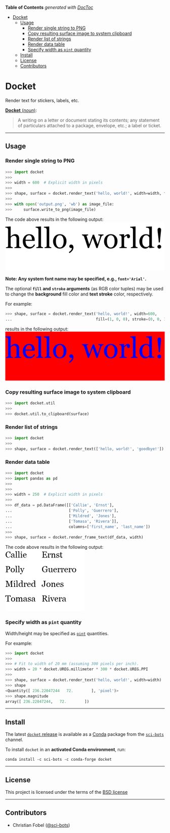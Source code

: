 <!-- START doctoc generated TOC please keep comment here to allow auto update -->
<!-- DON'T EDIT THIS SECTION, INSTEAD RE-RUN doctoc TO UPDATE -->
**Table of Contents**  *generated with [DocToc](https://github.com/thlorenz/doctoc)*

- [Docket](#docket)
  - [Usage](#usage)
    - [Render single string to PNG](#render-single-string-to-png)
    - [Copy resulting surface image to system clipboard](#copy-resulting-surface-image-to-system-clipboard)
    - [Render list of strings](#render-list-of-strings)
    - [Render data table](#render-data-table)
    - [Specify width as `pint` quantity](#specify-width-as-pint-quantity)
  - [Install](#install)
  - [License](#license)
  - [Contributors](#contributors)

<!-- END doctoc generated TOC please keep comment here to allow auto update -->

# Docket #

Render text for stickers, labels, etc.

[**Docket** (*noun*)][0]:

> A writing on a letter or document stating its contents; any statement of
> particulars attached to a package, envelope, etc.; a label or ticket.

-------------------------------------------------------------------------------

Usage
-----

### Render single string to PNG

```python
>>> import docket
>>>
>>> width = 600  # Explicit width in pixels
>>>
>>> shape, surface = docket.render_text('hello, world!', width=width, font='Serif')
>>>
>>> with open('output.png', 'wb') as image_file:
>>>     surface.write_to_png(image_file)
```

The code above results in the following output:  
![Single string](docs/images/single-string.png)

**Note: Any system font name may be specified, e.g., `font='Arial'`.**

The optional **`fill` and `stroke` arguments** (as RGB color tuples) may be used to
change the **background** fill color and **text stroke** color, respectively.

For example:

```python
>>> shape, surface = docket.render_text('hello, world!', width=600,
...                                     fill=(1, 0, 0), stroke=(0, 0, 1))
```

results in the following output:  
![Fill and stroke options](docs/images/fill-stroke-options.png)

### Copy resulting surface image to system clipboard

```python
>>> import docket.util
>>>
>>> docket.util.to_clipboard(surface)
```

### Render list of strings

```python
>>> import docket
>>>
>>> shape, surface = docket.render_text(['hello, world!', 'goodbye!'])
```

### Render data table

```python
>>> import docket
>>> import pandas as pd
>>>
>>>
>>> width = 250  # Explicit width in pixels
>>>
>>> df_data = pd.DataFrame([['Callie', 'Ernst'],
...                         ['Polly', 'Guerrero'],
...                         ['Mildred', 'Jones'],
...                         ['Tomasa', 'Rivera']],
...                         columns=['first_name', 'last_name'])
>>>
>>> shape, surface = docket.render_frame_text(df_data, width)
```

The code above results in the following output:  
![Data table](docs/images/data-table.png)

### Specify width as `pint` quantity

Width/height may be specified as [`pint`][pint] quantities.

For example:

```python
>>> import docket
>>>
>>> # Fit to width of 20 mm (assuming 300 pixels per inch).
>>> width = 20 * docket.UREG.millimeter * 300 * docket.UREG.PPI
>>>
>>> shape, surface = docket.render_text('hello, world!', width=width)
>>> shape
<Quantity([ 236.22047244   72.        ], 'pixel')>
>>> shape.magnitude
array([ 236.22047244,   72.        ])
```

-------------------------------------------------------------------------------

Install
-------

The latest [`docket` release][3] is available as a
[Conda][2] package from the [`sci-bots`][4] channel.

To install `docket` in an **activated Conda environment**, run:

    conda install -c sci-bots -c conda-forge docket

-------------------------------------------------------------------------------

License
-------

This project is licensed under the terms of the [BSD license](/LICENSE.md)

-------------------------------------------------------------------------------

Contributors
------------

 - Christian Fobel ([@sci-bots](https://github.com/sci-bots))


[0]: http://www.dictionary.com/browse/docket
[1]: https://www.arduino.cc/en/Reference/HomePage
[2]: http://www.scons.org/
[3]: https://github.com/sci-bots/docket
[4]: https://anaconda.org/sci-bots
[pint]: https://pint.readthedocs.io/en/latest/

